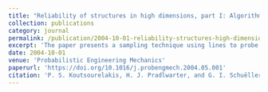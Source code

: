```yaml
---
title: "Reliability of structures in high dimensions, part I: Algorithms and applications"
collection: publications
category: journal
permalink: /publication/2004-10-01-reliability-structures-high-dimensions-part-i-algorithms-applications
excerpt: 'The paper presents a sampling technique using lines to probe the failure domain, combined with a stepwise Markov Chain procedure for estimating structural reliability in high dimensions.'
date: 2004-10-01
venue: 'Probabilistic Engineering Mechanics'
paperurl: 'https://doi.org/10.1016/j.probengmech.2004.05.001'
citation: 'P. S. Koutsourelakis, H. J. Pradlwarter, and G. I. Schuëller. (2004). "Reliability of structures in high dimensions, part I: Algorithms and applications." <i>Probabilistic Engineering Mechanics</i>, 19(4), 409–417. doi: 10.1016/j.probengmech.2004.05.001.'
---
```

